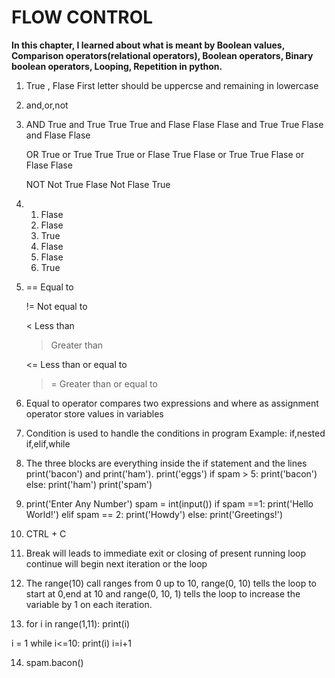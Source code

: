 # FLOW CONTROL

**In this chapter, I learned about what is meant by Boolean values, Comparison operators(relational operators), Boolean operators, Binary boolean operators, Looping, Repetition in python.**

1) True , Flase
   First letter should be uppercse and remaining in lowercase
   
2) and,or,not

3) AND 
   True and True True
   True and Flase Flase
   Flase and True True
   Flase and Flase Flase
   
   OR
    True or True True
    True or Flase True
    Flase or True True
    Flase or Flase Flase
    
    
    NOT
     Not True Flase
     Not Flase True

4) 1) Flase
   2) Flase
   3) True
   4) Flase
   5) Flase
   6) True
   
5) == Equal to

   != Not equal to

   < Less than

   > Greater than

   <= Less than or equal to

   >= Greater than or equal to
   
6) Equal to operator compares two expressions and where as assignment operator store values in
   variables
   
7) Condition is used to handle the conditions in program 
   Example: if,nested if,elif,while   
 
8) The three blocks are everything inside the if statement and the lines print('bacon') and
   print('ham').
   print('eggs')
    if spam > 5:
     print('bacon')
    else:
     print('ham')
     print('spam')

9) print('Enter Any Number')
spam = int(input())
if spam ==1:
    print('Hello World!')
elif spam == 2:
    print('Howdy')
else:
    print('Greetings!')
    
10) CTRL + C

11) Break will leads to immediate exit or closing of present running loop
    continue will begin next iteration or the loop
    
12) The range(10) call ranges from 0 up to 10, range(0, 10) tells the loop to start at 0,end at 10 and range(0, 10, 1) tells the loop to increase the variable by 1 on each iteration.

13) for i in range(1,11):
     print(i)


i = 1
while i<=10:
    print(i)
    i=i+1
    
    
14) spam.bacon()

